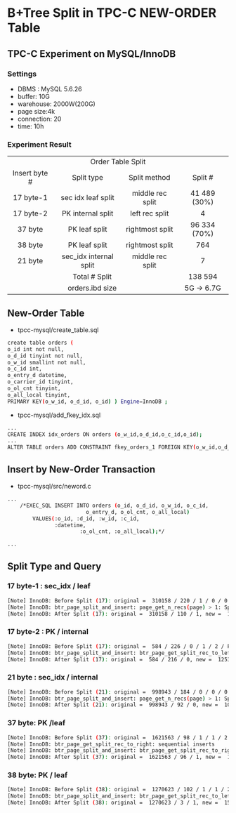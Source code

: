 # B+Tree Split in TPC-C NEW-ORDER Table

## TPC-C Experiment on MySQL/InnoDB

### Settings

- DBMS : MySQL 5.6.26
- buffer: 10G
- warehouse: 2000W(200G)
- page size:4k
- connection: 20
- time: 10h

### Experiment Result 

<table style="text-align: center" >
  <tr style="text-align: center">
    <td colspan=4>Order Table Split</td>
  </tr>
   <tr>
    <td>Insert byte #</td>
    <td>Split type</td>
    <td>Split method</td>
    <td>Split #</td>
  </tr>
  <tr>
    <td>17 byte-1</td>
    <td>sec idx leaf split</td>
    <td>middle rec split</td>
    <td>41 489 (30%)</td>
  </tr>
  <tr>
    <td>17 byte-2</td>
    <td>PK internal split</td>
    <td>left rec split</td>
    <td>4</td>
  </tr>
  <tr>
    <td>37 byte</td>
    <td>PK leaf split</td>
    <td>rightmost split</td>
    <td>96 334 (70%)</td>
  </tr>
  <tr>
    <td>38 byte</td>
    <td>PK leaf split</td>
    <td>rightmost split</td>
    <td>764</td>
  </tr>
  <tr>
    <td>21 byte</td>
    <td>sec_idx internal split</td>
    <td>middle rec split</td>
    <td>7</td>
  </tr>
  <tr>
    <td colspan=3>Total # Split</td>
    <td>138 594</td>
  </tr>
   <tr>
    <td colspan=3>orders.ibd size</td>
    <td>5G -> 6.7G</td>
  </tr>
 </table>

## New-Order Table

- tpcc-mysql/create_table.sql
```bash
create table orders (
o_id int not null, 
o_d_id tinyint not null, 
o_w_id smallint not null,
o_c_id int,
o_entry_d datetime,
o_carrier_id tinyint,
o_ol_cnt tinyint, 
o_all_local tinyint,
PRIMARY KEY(o_w_id, o_d_id, o_id) ) Engine=InnoDB ;
```

- tpcc-mysql/add_fkey_idx.sql
```bash
...
CREATE INDEX idx_orders ON orders (o_w_id,o_d_id,o_c_id,o_id);
...
ALTER TABLE orders ADD CONSTRAINT fkey_orders_1 FOREIGN KEY(o_w_id,o_d_id,o_c_id) REFERENCES customer(c_w_id,c_d_id,c_id);

```
## Insert by New-Order Transaction

- tpcc-mysql/src/neword.c
```bash
...
	/*EXEC_SQL INSERT INTO orders (o_id, o_d_id, o_w_id, o_c_id,
			             o_entry_d, o_ol_cnt, o_all_local)
		VALUES(:o_id, :d_id, :w_id, :c_id, 
		       :datetime,
                       :o_ol_cnt, :o_all_local);*/

...
```

## Split Type and Query

### 17 byte-1 : sec_idx / leaf

```bash
[Note] InnoDB: Before Split (17): original =  310158 / 220 / 1 / 0 / 0 / idx_orders
[Note] InnoDB: btr_page_split_and_insert: page_get_n_recs(page) > 1: Split (17): original =  310158 / 220 / 1 / 0 / 0 / idx_orders
[Note] InnoDB: After Split (17): original =  310158 / 110 / 1, new =  1680011 / 111 / 1
```
### 17 byte-2 : PK / internal
```bash
[Note] InnoDB: Before Split (17): original =  584 / 226 / 0 / 1 / 2 / PRIMARY
[Note] InnoDB: btr_page_split_and_insert: btr_page_get_split_rec_to_left: Split (17): original =  584 / 226 / 0 / 1 / 2 / PRIMARY
[Note] InnoDB: After Split (17): original =  584 / 216 / 0, new =  1253004 / 11 / 0
```
### 21 byte : sec_idx / internal
```bash
[Note] InnoDB: Before Split (21): original =  998943 / 184 / 0 / 0 / 0 / idx_orders
[Note] InnoDB: btr_page_split_and_insert: page_get_n_recs(page) > 1: Split (21): original =  998943 / 184 / 0 / 0 / 0 / idx_orders
[Note] InnoDB: After Split (21): original =  998943 / 92 / 0, new =  1061953 / 93 / 0
```

### 37 byte: PK /leaf
```bash
[Note] InnoDB: Before Split (37): original =  1621563 / 98 / 1 / 1 / 2 / PRIMARY
[Note] InnoDB: btr_page_get_split_rec_to_right: sequential inserts
[Note] InnoDB: btr_page_split_and_insert: btr_page_get_split_rec_to_right: Split (37): original =  1621563 / 98 / 1 / 1 / 2 / PRIMARY
[Note] InnoDB: After Split (37): original =  1621563 / 96 / 1, new =  1690640 / 3 / 1
```

### 38 byte: PK / leaf
```bash
[Note] InnoDB: Before Split (38): original =  1270623 / 102 / 1 / 1 / 2 / PRIMARY
[Note] InnoDB: btr_page_split_and_insert: btr_page_get_split_rec_to_left: Split (38): original =  1270623 / 102 / 1 / 1 / 2 / PRIMARY
[Note] InnoDB: After Split (38): original =  1270623 / 3 / 1, new =  1571186 / 100 / 1
```
